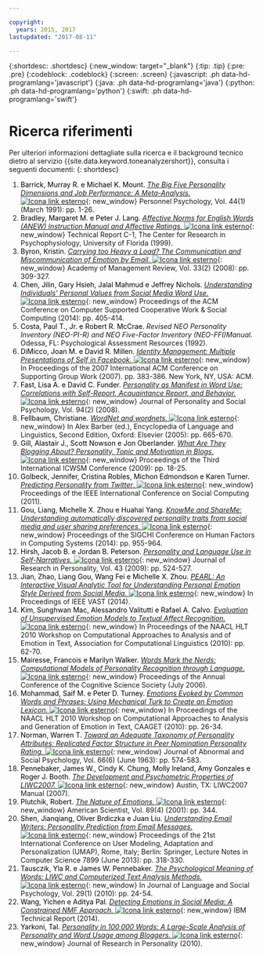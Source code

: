 ```yaml
---

copyright:
  years: 2015, 2017
lastupdated: "2017-08-11"

---
```


{:shortdesc: .shortdesc}
{:new_window: target="_blank"}
{:tip: .tip}
{:pre: .pre}
{:codeblock: .codeblock}
{:screen: .screen}
{:javascript: .ph data-hd-programlang='javascript'}
{:java: .ph data-hd-programlang='java'}
{:python: .ph data-hd-programlang='python'}
{:swift: .ph data-hd-programlang='swift'}

# Ricerca riferimenti 

Per ulteriori informazioni dettagliate sulla ricerca e il background tecnico dietro al servizio {{site.data.keyword.toneanalyzershort}}, consulta i seguenti documenti:
{: shortdesc}

1.  <a id="bib-barrick" style="border-bottom:none; color:black">Barrick, Murray R. e Michael K. Mount.</a> [*The Big Five Personality Dimensions and Job Performance: A Meta-Analysis.* ![Icona link esterno](../../icons/launch-glyph.svg "Icona link esterno")](http://onlinelibrary.wiley.com/doi/10.1111/j.1744-6570.1991.tb00688.x/abstract){: new_window} Personnel Psychology, Vol. 44(1) (March 1991): pp. 1-26.
1.  <a id="bib-bradley" style="border-bottom:none; color:black">Bradley, Margaret M. e Peter J. Lang.</a> [*Affective Norms for English Words (ANEW) Instruction Manual and Affective Ratings.* ![Icona link esterno](../../icons/launch-glyph.svg "Icona link esterno")](http://www.researchgate.net/publication/239604183_Affective_Norms_for_English_Words_%28ANEW%29_Instruction_Manual_and_Affective_Ratings){: new_window} Technical Report C-1, The Center for Research in Psychophysiology, University of Florida (1999).
1.  <a id="bib-byron" style="border-bottom:none; color:black">Byron, Kristin.</a> [*Carrying too Heavy a Load? The Communication and Miscommunication of Emotion by Email.* ![Icona link esterno](../../icons/launch-glyph.svg "Icona link esterno")](http://amr.aom.org/content/33/2/309.short){: new_window}  Academy of Management Review, Vol. 33(2) (2008): pp. 309-327.
1.  <a id="bib-chen" style="border-bottom:none; color:black">Chen, Jilin, Gary Hsieh, Jalal Mahmud e Jeffrey Nichols.</a> [*Understanding Individuals' Personal Values from Social Media Word Use.* ![Icona link esterno](../../icons/launch-glyph.svg "Icona link esterno")](http://dl.acm.org/citation.cfm?id=2531608){: new_window} Proceedings of the ACM Conference on Computer Supported Cooperative Work & Social Computing (2014): pp. 405-414.
1.  <a id="bib-costa" style="border-bottom:none; color:black">Costa, Paul T., Jr. e Robert R. McCrae.</a> *Revised NEO Personality Inventory (NEO-PI-R) and NEO Five-Factor Inventory (NEO-FFI)Manual.* Odessa, FL: Psychological Assessment Resources (1992).
1.  <a id="bib-dimicco" style="border-bottom:none; color:black">DiMicco, Joan M. e David R. Millen.</a> [*Identity Management: Multiple Presentations of Self in Facebook.* ![Icona link esterno](../../icons/launch-glyph.svg "Icona link esterno")](http://dl.acm.org/citation.cfm?id=1316682){: new_window} In Proceedings of the 2007 International ACM Conference on Supporting Group Work (2007). pp. 383-386. New York, NY, USA: ACM.
1.  <a id="bib-fast" style="border-bottom:none; color:black">Fast, Lisa A. e David C. Funder.</a> [*Personality as Manifest in Word Use: Correlations with Self-Report, Acquaintance Report, and Behavior.* ![Icona link esterno](../../icons/launch-glyph.svg "Icona link esterno")](http://www.ncbi.nlm.nih.gov/pubmed/18211181){: new_window} Journal of Personality and Social Psychology, Vol. 94(2) (2008).
1.  <a id="bib-fellbaum" style="border-bottom:none; color:black">Fellbaum, Christiane.</a> [*WordNet and wordnets.* ![Icona link esterno](../../icons/launch-glyph.svg "Icona link esterno")](http://philpapers.org/rec/FELWAW){: new_window} In Alex Barber (ed.), Encyclopedia of Language and Linguistics, Second Edition, Oxford: Elsevier (2005): pp. 665-670.
1.  <a id="bib-gill" style="border-bottom:none; color:black">Gill, Alastair J., Scott Nowson e Jon Oberlander.</a> [*What Are They Blogging About? Personality, Topic and Motivation in Blogs.* ![Icona link esterno](../../icons/launch-glyph.svg "Icona link esterno")](http://kanagawa.lti.cs.cmu.edu/11719/sites/default/files/Gil-personality.pdf){: new_window} Proceedings of the Third International ICWSM Conference (2009): pp. 18-25.
1.  <a id="bib-golbeck" style="border-bottom:none; color:black">Golbeck, Jennifer, Cristina Robles, Michon Edmondson e Karen Turner.</a> [*Predicting Personality from Twitter*. ![Icona link esterno](../../icons/launch-glyph.svg "Icona link esterno")](http://ieeexplore.ieee.org/document/6113107/){: new_window} Proceedings of the IEEE International Conference on Social Computing (2011).
1.  <a id="bib-gou" style="border-bottom:none; color:black">Gou, Liang, Michelle X. Zhou e Huahai Yang.</a> [*KnowMe and ShareMe: Understanding automatically discovered personality traits from social media and user sharing preferences.* ![Icona link esterno](../../icons/launch-glyph.svg "Icona link esterno")](http://dl.acm.org/citation.cfm?id=2557398){: new_window} Proceedings of the SIGCHI Conference on Human Factors in Computing Systems (2014): pp. 955-964.
1.  <a id="bib-hirsh" style="border-bottom:none; color:black">Hirsh, Jacob B. e Jordan B. Peterson.</a> [*Personality and Language Use in Self-Narratives.* ![Icona link esterno](../../icons/launch-glyph.svg "Icona link esterno")](http://individual.utoronto.ca/jacobhirsh/publications/Hirsh_Peterson_2009_JRP.pdf){: new_window} Journal of Research in Personality, Vol. 43 (2009): pp. 524-527.
1.  <a id="bib-jian" style="border-bottom:none; color:black">Jian, Zhao, Liang Gou, Wang Fei e Michelle X. Zhou.</a> [*PEARL: An Interactive Visual Analytic Tool for Understanding Personal Emotion Style Derived from Social Media.* ![Icona link esterno](../../icons/launch-glyph.svg "Icona link esterno")](http://ieeexplore.ieee.org/document/7042496/){: new_window} In Proceedings of IEEE VAST (2014).
1.  <a id="bib-kim" style="border-bottom:none; color:black">Kim, Sunghwan Mac, Alessandro Valitutti e Rafael A. Calvo.</a> [*Evaluation of Unsupervised Emotion Models to Textual Affect Recognition.* ![Icona link esterno](../../icons/launch-glyph.svg "Icona link esterno")](http://anthology.aclweb.org/W/W10/W10-0208.pdf){: new_window} In Proceedings of the NAACL HLT 2010 Workshop on Computational Approaches to Analysis and of Emotion in Text, Association for Computational Linguistics (2010): pp. 62-70.
1.  <a id="bib-mairesse" style="border-bottom:none; color:black">Mairesse, Francois e Marilyn Walker.</a> [*Words Mark the Nerds: Computational Models of Personality Recognition through Language.* ![Icona link esterno](../../icons/launch-glyph.svg "Icona link esterno")](https://games.soe.ucsc.edu/words-mark-nerds-computational-models-personality-recognition-through-language){: new_window} Proceedings of the Annual Conference of the Cognitive Science Society (July 2006).
1.  <a id="bib-mohammad" style="border-bottom:none; color:black">Mohammad, Saif M. e Peter D. Turney.</a> [*Emotions Evoked by Common Words and Phrases: Using Mechanical Turk to Create an Emotion Lexicon.* ![Icona link esterno](../../icons/launch-glyph.svg "Icona link esterno")](http://dl.acm.org/citation.cfm?id=1860635){: new_window} In Proceedings of the NAACL HLT 2010 Workshop on Computational Approaches to Analysis and Generation of Emotion in Text, CAAGET (2010): pp. 26-34.
1.  <a id="bib-norman" style="border-bottom:none; color:black">Norman, Warren T.</a> [*Toward an Adequate Taxonomy of Personality Attributes: Replicated Factor Structure in Peer Nomination Personality Rating.* ![Icona link esterno](../../icons/launch-glyph.svg "Icona link esterno")](http://psycnet.apa.org/journals/abn/66/6/574/){: new_window} Journal of Abnormal and Social Psychology, Vol. 66(6) (June 1963): pp. 574-583.
1.  <a id="bib-pennebaker" style="border-bottom:none; color:black">Pennebaker, James W., Cindy K. Chung, Molly Ireland, Amy Gonzales e Roger J. Booth.</a> [*The Development and Psychometric Properties of LIWC2007.* ![Icona link esterno](../../icons/launch-glyph.svg "Icona link esterno")](http://www.liwc.net/LIWC2007LanguageManual.pdf){: new_window} Austin, TX: LIWC2007 Manual (2007).
1.  <a id="" style="border-bottom:none; color:black">Plutchik, Robert.</a> [*The Nature of Emotions.* ![Icona link esterno](../../icons/launch-glyph.svg "Icona link esterno")](http://www.americanscientist.org/issues/feature/2001/4/the-nature-of-emotions){: new_window} American Scientist, Vol. 89(4) (2001): pp. 344.
1.  <a id="bib-shen" style="border-bottom:none; color:black">Shen, Jianqiang, Oliver Brdiczka e Juan Liu.</a> [*Understanding Email Writers: Personality Prediction from Email Messages.* ![Icona link esterno](../../icons/launch-glyph.svg "Icona link esterno")](https://www.parc.com/publication/3428/understanding-email-writers.html){: new_window} Proceedings of the 21st International Conference on User Modeling, Adaptation and Personalization (UMAP), Rome, Italy; Berlin: Springer, Lecture Notes in Computer Science 7899 (June 2013): pp. 318-330.
1.  <a id="bib-tausczik" style="border-bottom:none; color:black">Tausczik, Yla R. e James W. Pennebaker.</a> [*The Psychological Meaning of Words: LIWC and Computerized Text Analysis Methods.* ![Icona link esterno](../../icons/launch-glyph.svg "Icona link esterno")](http://jls.sagepub.com/content/29/1/24.abstract){: new_window} In Journal of Language and Social Psychology, Vol. 29(1) (2010): pp. 24-54.
1.  <a id="bib-wang" style="border-bottom:none; color:black">Wang, Yichen e Aditya Pal.</a> [*Detecting Emotions in Social Media: A Constrained NMF Approach.* ![Icona link esterno](../../icons/launch-glyph.svg "Icona link esterno")](http://www.cc.gatech.edu/~ywang/papers/EmoDetect.pdf){: new_window} IBM Technical Report (2014).
1.  <a id="bib-yarkoni" style="border-bottom:none; color:black">Yarkoni, Tal.</a> [*Personality in 100,000 Words: A Large-Scale Analysis of Personality and Word Usage among Bloggers.* ![Icona link esterno](../../icons/launch-glyph.svg "Icona link esterno")](http://www.ncbi.nlm.nih.gov/pmc/articles/PMC2885844/){: new_window} Journal of Research in Personality (2010).
